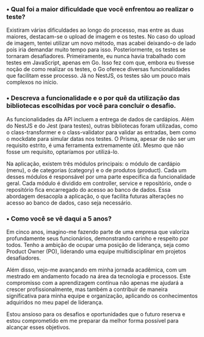 ### • Qual foi a maior dificuldade que você enfrentou ao realizar o teste?

Existiram várias dificuldades ao longo do processo, mas entre as duas maiores, destacam-se o upload de imagem e os testes. No caso do upload de imagem, tentei utilizar um novo método, mas acabei deixando-o de lado pois iria demandar muito tempo para isso. Posteriormente, os testes se tornaram desafiadores. Primeiramente, eu nunca havia trabalhado com testes em JavaScript, apenas em Go. Isso fez com que, embora eu tivesse noção de como realizar os testes, o Go oferece diversas funcionalidades que facilitam esse processo. Já no NestJS, os testes são um pouco mais complexos no início.

### • Descreva a funcionalidade e o por quê da utilização das bibliotecas escolhidas por você para concluir o desafio.

As funcionalidades da API incluem a entrega de dados de cardápios. Além do NestJS e do Jest (para testes), outras bibliotecas foram utilizadas, como o class-transformer e o class-validator para validar as entradas, bem como o mockdate para simular datas nos testes. O Prisma, apesar de não ser um requisito estrito, é uma ferramenta extremamente útil. Mesmo que não fosse um requisito, optaríamos por utilizá-lo.

Na aplicação, existem três módulos principais: o módulo de cardápio (menu), o de categorias (category) e o de produtos (product). Cada um desses módulos é responsável por uma parte específica da funcionalidade geral. Cada módulo é dividido em controller, service e repositório, onde o repositório fica encarregado do acesso ao banco de dados. Essa abordagem desacopla a aplicação, o que facilita futuras alterações no acesso ao banco de dados, caso seja necessário.

### • Como você se vê daqui a 5 anos?

Em cinco anos, imagino-me fazendo parte de uma empresa que valoriza profundamente seus funcionários, demonstrando carinho e respeito por todos. Tenho a ambição de ocupar uma posição de liderança, seja como Product Owner (PO), liderando uma equipe multidisciplinar em projetos desafiadores.

Além disso, vejo-me avançando em minha jornada acadêmica, com um mestrado em andamento focado na área da tecnologia e processos. Este compromisso com a aprendizagem contínua não apenas me ajudará a crescer profissionalmente, mas também a contribuir de maneira significativa para minha equipe e organização, aplicando os conhecimentos adquiridos no meu papel de liderança.

Estou ansioso para os desafios e oportunidades que o futuro reserva e estou comprometido em me preparar da melhor forma possível para alcançar esses objetivos.